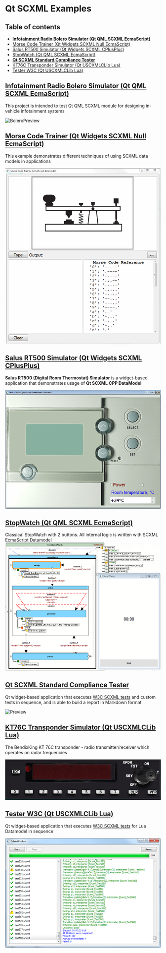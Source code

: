 # Qt SCXML Examples

## Table of contents
- **[Infotainment Radio Bolero Simulator (Qt QML SCXML EcmaScript)](SkodaBoleroInfotainment)**
- [Morse Code Trainer (Qt Widgets SCXML Null EcmaScript)](Morse)
- [Salus RT500 Simulator (Qt Widgets SCXML CPlusPlus)](https://github.com/alexzhornyak/Salus-RT500-Simulator)
- [StopWatch (Qt QML SCXML EcmaScript)](StopWatch)
- **[Qt SCXML Standard Compliance Tester](TesterW3C)**
- [KT76C Transponder Simulator (Qt USCXMLCLib Lua)](https://github.com/alexzhornyak/UscxmlCLib/tree/master/Examples/Qt/KT76CSim)
- [Tester W3C (Qt USCXMLCLib Lua)](https://github.com/alexzhornyak/UscxmlCLib/tree/master/Examples/Qt/TesterW3C)

## [Infotainment Radio Bolero Simulator (Qt QML SCXML EcmaScript)](SkodaBoleroInfotainment)
This project is intended to test Qt QML SCXML module for designing in-vehicle infotainment systems

![BoleroPreview](SkodaBoleroInfotainment/Qml/Images/BoleroPreview.gif)

## [Morse Code Trainer (Qt Widgets SCXML Null EcmaScript)](Morse)
This example demonstrates different techniques of using SCXML data models in applications

![morse_widget](../../Images/morse.gif)

## [Salus RT500 Simulator (Qt Widgets SCXML CPlusPlus)](https://github.com/alexzhornyak/Salus-RT500-Simulator)
**Salus RT500 (Digital Room Thermostat) Simulator** is a widget-based application that demonstrates usage of **Qt SCXML CPP DataModel**

![AppPreview](https://raw.githubusercontent.com/alexzhornyak/Salus-RT500-Simulator/master/Images/SalusPreview.gif)

## [StopWatch (Qt QML SCXML EcmaScript)](StopWatch)
Classical StopWatch with 2 buttons. All internal logic is written with SCXML EcmaScript Datamodel
![StopWatchPreview](../../Images/StopWatchScxml.gif)

## [Qt SCXML Standard Compliance Tester](TesterW3C)
Qt widget-based application that executes [W3C SCXML tests](https://www.w3.org/Voice/2013/scxml-irp/) and custom tests in sequence, and is able to build a report in Markdown format

![Preview](../../Images/QtScxmlTesterPreview.gif)

## [KT76C Transponder Simulator (Qt USCXMLCLib Lua)](https://github.com/alexzhornyak/UscxmlCLib/tree/master/Examples/Qt/KT76CSim)
The BendixKing KT 76C transponder - radio transmitter/receiver which operates on radar frequencies

![KT76C_Orig](https://raw.githubusercontent.com/alexzhornyak/UscxmlCLib/master/Examples/Images/KT76C_Orig.gif)

## [Tester W3C (Qt USCXMLCLib Lua)](https://github.com/alexzhornyak/UscxmlCLib/tree/master/Examples/Qt/TesterW3C)
Qt widget-based application that executes [W3C SCXML tests](https://www.w3.org/Voice/2013/scxml-irp/) for Lua Datamodel in sequence

![qt](https://raw.githubusercontent.com/alexzhornyak/UscxmlCLib/master/Examples/Images/TesterW3CQt.png)
